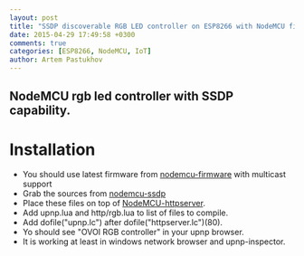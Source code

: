 ```yaml
---
layout: post
title: "SSDP discoverable RGB LED controller on ESP8266 with NodeMCU firmware"
date: 2015-04-29 17:49:58 +0300
comments: true
categories: [ESP8266, NodeMCU, IoT]
author: Artem Pastukhov
---
```

## NodeMCU rgb led controller with SSDP capability.

# Installation

* You should use latest firmware from [nodemcu-firmware](https://github.com/nodemcu/nodemcu-firmware) with multicast support
* Grab the sources from [nodemcu-ssdp](https://github.com/pastukhov/nodemcu-ssdp)
* Place these files on top of [NodeMCU-httpserver](https://github.com/marcoskirsch/nodemcu-httpserver).
* Add upnp.lua and http/rgb.lua to list of files to compile.
* Add dofile("upnp.lc") after dofile("httpserver.lc")(80).
* Yo should see "OVOI RGB controller" in your upnp browser.
* It is working  at least in windows network browser and upnp-inspector.
